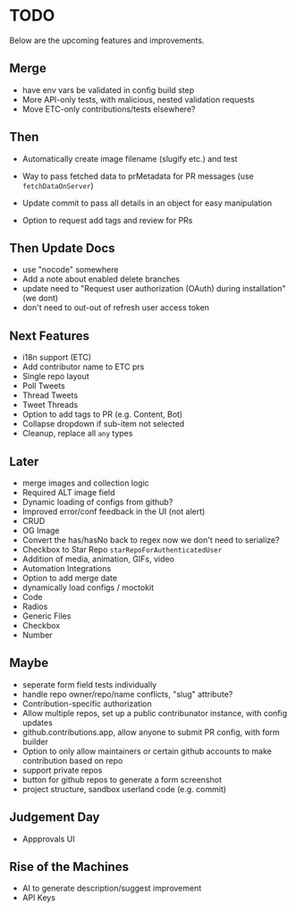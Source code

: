 # TODO

Below are the upcoming features and improvements.

## Merge

- have env vars be validated in config build step
- More API-only tests, with malicious, nested validation requests
- Move ETC-only contributions/tests elsewhere?

## Then

- Automatically create image filename (slugify etc.) and test
- Way to pass fetched data to prMetadata for PR messages (use `fetchDataOnServer`)
- Update commit to pass all details in an object for easy manipulation

- Option to request add tags and review for PRs

## Then Update Docs

- use "nocode" somewhere
- Add a note about enabled delete branches
- update need to "Request user authorization (OAuth) during installation" (we dont)
- don't need to out-out of refresh user access token

## Next Features

- i18n support (ETC)
- Add contributor name to ETC prs
- Single repo layout
- Poll Tweets
- Thread Tweets
- Tweet Threads
- Option to add tags to PR (e.g. Content, Bot)
- Collapse dropdown if sub-item not selected
- Cleanup, replace all `any` types

## Later

- merge images and collection logic
- Required ALT image field
- Dynamic loading of configs from github?
- Improved error/conf feedback in the UI (not alert)
- CRUD
- OG Image
- Convert the has/hasNo back to regex now we don't need to serialize?
- Checkbox to Star Repo `starRepoForAuthenticatedUser`
- Addition of media, animation, GIFs, video
- Automation Integrations
- Option to add merge date
- dynamically load configs / moctokit
- Code
- Radios
- Generic Files
- Checkbox
- Number

## Maybe

- seperate form field tests individually
- handle repo owner/repo/name conflicts, "slug" attribute?
- Contribution-specific authorization
- Allow multiple repos, set up a public contribunator instance, with config updates
- github.contributions.app, allow anyone to submit PR config, with form builder
- Option to only allow maintainers or certain github accounts to make contribution based on repo
- support private repos
- button for github repos to generate a form screenshot
- project structure, sandbox userland code (e.g. commit)

## Judgement Day

- Appprovals UI

## Rise of the Machines

- AI to generate description/suggest improvement
- API Keys
